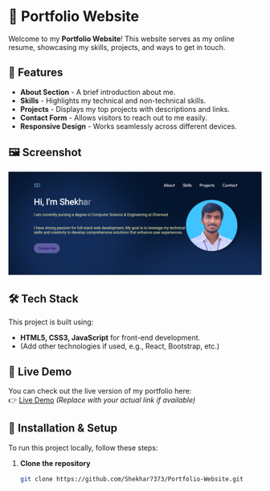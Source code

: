 # 🚀 Portfolio Website

Welcome to my **Portfolio Website**! This website serves as my online resume, showcasing my skills, projects, and ways to get in touch.

## 🌟 Features

- **About Section** - A brief introduction about me.
- **Skills** - Highlights my technical and non-technical skills.
- **Projects** - Displays my top projects with descriptions and links.
- **Contact Form** - Allows visitors to reach out to me easily.
- **Responsive Design** - Works seamlessly across different devices.

## 🖼️ Screenshot

![Portfolio Website](image.png)

## 🛠️ Tech Stack

This project is built using:
- **HTML5, CSS3, JavaScript** for front-end development.
- (Add other technologies if used, e.g., React, Bootstrap, etc.)

## 🚀 Live Demo

You can check out the live version of my portfolio here:  
👉 [Live Demo](https://your-live-portfolio-link.com) *(Replace with your actual link if available)*

## 🔧 Installation & Setup

To run this project locally, follow these steps:

1. **Clone the repository**  
   ```bash
   git clone https://github.com/Shekhar7373/Portfolio-Website.git
